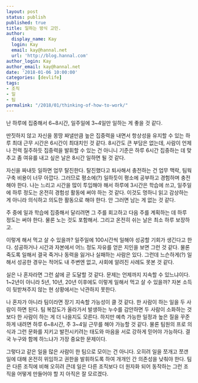 ```yaml
---
layout: post
status: publish
published: true
title: 일하는 방식 고민.
author:
  display_name: Kay
  login: Kay
  email: kay@hannal.net
  url: 'http://blog.hannal.com'
author_login: Kay
author_email: kay@hannal.net
date: '2018-01-06 10:00:00'
categories: [devlife]
tags:
- 조직
- 일
- 팀 
permalink: "/2018/01/thinking-of-how-to-work/"
---
```


난 하루에 집중해서 6~8시간, 일주일에 3~4일만 일하는 게 좋을 것 같다.

딴짓하지 않고 자신을 몽땅 짜낼만큼 높은 집중력을 내면서 항상성을 유지할 수 있는 하루 최대 근무 시간은 6시간이 최대치인 것 같다. 8시간도 큰 부담은 없는데, 사람이 언제나 전력 질주하듯 집중력을 발휘할 수 있는 건 아니니 기준은 하루 6시간 집중하는 데 맞추고 좀 여유를 내고 싶은 날은 8시간 일하면 될 것 같다.

자신을 짜내듯 일하면 업무 탈진한다. 탈진했다고 퇴사해서 충전하는 건 업무 맥락, 팀웍 구축 비용이 너무 아깝다. 그러므로 평소에(?) 일하듯이 평소에 공부하고 경험하며 충전해야 한다. 나는 느리고 시간을 많이 투입해야 해서 하루에 3시간은 학습에 쓰고, 일주일에 하루 정도는 온전히 경험성 활동에 써야 하는 것 같다. 이것도 멍하니 읽고 감상하는 게 아니라 의식하고 의도한 활동으로 해야 한다. 안 그러면 남는 게 없는 것 같다.

주 중에 일과 학습에 집중해서 달리려면 그 주를 회고하고 다음 주를 계획하는 데 하루 정도는 써야 한다. 물론 노는 것도 포함해서. 그리고 온전히 쉬는 날은 최소 하루 보장하고.

이렇게 해서 먹고 살 수 있을까? 일주일에 100시간씩 일해야 성공할 기회가 생긴다고 한다. 성공하거나 시간과 자본에서 어느 정도 자유를 얻은 지인을 보면 그런 것 같다. 물론 죽도록 일해서 결국 죽거나 동력을 잃거나 실패하는 사람은 있다. 그런데 느슨하게(?) 일해서 성공한 경우는 적어도 내 주변엔 없고, 사회에 알려진 사례도 못본 것 같다.

실은 나 혼자라면 그런 삶에 곧 도달할 것 같다. 문제는 언제까지 지속할 수 있느냐이다. 1~2년이 아니라 5년, 10년, 20년 이후에도 이렇게 일해서 먹고 살 수 있을까? 자본 소득이 뒷받쳐주지 않는 현 상황에서는 낙관하지 못한다.

나 혼자가 아니라 팀이라면 장기 지속할 가능성이 클 것 같다. 한 사람이 하는 일을 두 사람이 하면 된다. 팀 복잡도가 올라가서 발생하는 누수를 감안하면 두 사람이 소화하는 것보다 한 사람이 하는 게 더 나을지도 모른다. 하지만 예측 가능한 일정과 높은 질을 꾸준하게 내려면 하루 6~8시간, 주 3~4일 근무를 해야 가능할 것 같다. 물론 팀원의 프로 의식과 그런 문화를 지키고 발전시키려는 태도와 마음을 서로 강하게 믿어야 가능하다. 결국 누구와 함께 하느냐가 가장 중요한 문제이다.

그렇다고 같은 일을 많은 사람이 한 팀으로 모이는 건 아니다. 오히려 일을 쪼개고 쪼갠 일에 대해 온전히 위임하고 권한을 발휘하도록 하여 개개인 간 의존성을 낮춰야 한다. 팀은 다른 조직에 비해 오히려 큰데 일은 다른 조직보다 더 원자화 되어 동작하는 그런 조직을 어떻게 만들어야 할 지 아직은 잘 모르겠다.
